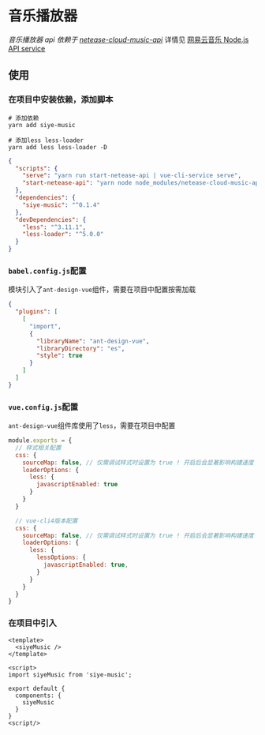 # 音乐播放器

_音乐播放器 api 依赖于 [netease-cloud-music-api](https://github.com/Binaryify/NeteaseCloudMusicApi)_
详情见 [网易云音乐 Node.js API service](https://binaryify.github.io/NeteaseCloudMusicApi)

## 使用

### 在项目中安装依赖，添加脚本

```shell
# 添加依赖
yarn add siye-music

# 添加less less-loader
yarn add less less-loader -D
```

```json
{
  "scripts": {
    "serve": "yarn run start-netease-api | vue-cli-service serve",
    "start-netease-api": "yarn node node_modules/netease-cloud-music-api/app.js"
  },
  "dependencies": {
    "siye-music": "^0.1.4"
  },
  "devDependencies": {
    "less": "^3.11.1",
    "less-loader": "^5.0.0"
  }
}
```

### `babel.config.js`配置

模块引入了`ant-design-vue`组件，需要在项目中配置按需加载

```json
{
  "plugins": [
    [
      "import",
      {
        "libraryName": "ant-design-vue",
        "libraryDirectory": "es",
        "style": true
      }
    ]
  ]
}
```

### `vue.config.js`配置

`ant-design-vue`组件库使用了`less`，需要在项目中配置

```JavaScript
module.exports = {
  // 样式相关配置
  css: {
    sourceMap: false, // 仅需调试样式时设置为 true ! 开启后会显著影响构建速度
    loaderOptions: {
      less: {
        javascriptEnabled: true
      }
    }
  }

  // vue-cli4版本配置
  css: {
    sourceMap: false, // 仅需调试样式时设置为 true ! 开启后会显著影响构建速度
    loaderOptions: {
      less: {
        lessOptions: {
          javascriptEnabled: true,
        }
      }
    }
  }
}
```

### 在项目中引入

```vue
<template>
  <siyeMusic />
</template>

<script>
import siyeMusic from 'siye-music';

export default {
  components: {
    siyeMusic
  }
}
<script/>
```
